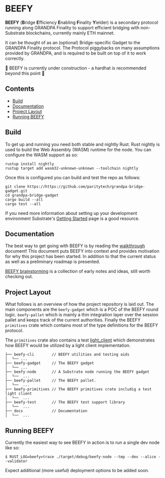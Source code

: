 # BEEFY
**BEEFY** (**B**ridge **E**fficiency **E**nabling **F**inality **Y**ielder) is a secondary
protocol running along GRANDPA Finality to support efficient bridging with non-Substrate
blockchains, currently mainly ETH mainnet.

It can be thought of as an (optional) Bridge-specific Gadget to the GRANDPA Finality protocol.
The Protocol piggybacks on many assumptions provided by GRANDPA, and is required to be built
on top of it to work correctly.

🚧 BEEFY is currently under construction - a hardhat is recommended beyond this point 🚧

## Contents
- [Build](#build)
- [Documentation](#documentation)
- [Project Layout](#project-layout)
- [Running BEEFY](#running-beefy)

## Build
To get up and running you need both stable and nightly Rust. Rust nightly is used to build the Web
Assembly (WASM) runtime for the node. You can configure the WASM support as so:

```
rustup install nightly
rustup target add wasm32-unknown-unknown --toolchain nightly
```

Once this is configured you can build and test the repo as follows:

```
git clone https://https://github.com/paritytech/grandpa-bridge-gadget.git
cd grandpa-bridge-gadget
cargo build --all
cargo test --all
```

If you need more information about setting up your development environment Substrate's
[Getting Started](https://substrate.dev/docs/en/knowledgebase/getting-started/) page is a good
resource.

## Documentation

The best way to get going with BEEFY is by reading the [walkthrough](./docs/walkthrough.md) document!
This document puts BEEFY into context and provides motivation for why this project has been started.
In addition to that the current status as well as a preliminary roadmap is presented.

[BEEFY brainstorming](./docs/beefy.md) is a collection of early notes and ideas, still worth checking out.

## Project Layout

What follows is an overview of how the project repository is laid out. The main components are the
`beefy-gadget` which is a POC of the BEEFY round logic. `beefy-pallet` which is mainly a thin
integration layer over the session pallet and keeps track of the current authorities.
Finally the BEEFY `primitives` crate which contains most of the type definitions for the 
BEEFY protocol.

The `primitives` crate also contains a test [light_client](.primitives/tests/light_client/) which demonstrates how BEEFY would
be utilized by a light client implementation.

```
├── beefy-cli        // BEEFY utilities and testing aids
│  └── ...
├── beefy-gadget     // The BEEFY gadget
│  └── ...
├── beefy-node       // A Substrate node running the BEEFY gadget
│  └──  ...
├── beefy-pallet     // The BEEFY pallet.
│  └──  ...
├── beefy-primitives // The BEEFY primitives crate includig a test light client
│  └──  ...
├── beefy-test       // The BEEFY test support library
│  └──  ...
├── docs             // Documentation
│  └──  ...
 ```

## Running BEEFY

Currently the easiest way to see BEEFY in action is to run a single dev node like so:

```
$ RUST_LOG=beefy=trace ./target/debug/beefy-node --tmp --dev --alice --validator
```

Expect additional (more useful) deployment options to be added soon.
